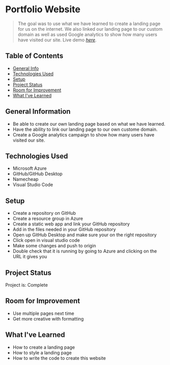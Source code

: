 # Portfolio Website
> The goal was to use what we have learned to create a landing page for us on the internet. We also linked our landing page to our custom domain as well as used Google analytics to show how many users have visited our site.
> Live demo [_here_](https://ecriz.me). <!-- If you have the project hosted somewhere, include the link here. -->

## Table of Contents
* [General Info](#general-information)
* [Technologies Used](#technologies-used)
* [Setup](#setup)
* [Project Status](#project-status)
* [Room for Improvement](#room-for-improvement)
* [What I've Learned](#what-I've-learned)

## General Information
- Be able to create our own landing page based on what we have learned.
- Have the ability to link our landing page to our own custome domain.
- Create a Google analytics campaign to show how many users have visited our site.

## Technologies Used
- Microsoft Azure
- GitHub/GitHub Desktop
- Namecheap
- Visual Studio Code

## Setup
- Create a repository on GitHub
- Create a resource group in Azure
- Create a static web app and link your GitHub repository
- Add in the files needed in your GitHub repository
- Open up GitHub Desktop and make sure your on the right repository
- Click open in visual studio code
- Make some changes and push to origin
- Double check that it is running by going to Azure and clicking on the URL it gives you

## Project Status
Project is: Complete

## Room for Improvement
- Use multiple pages next time
- Get more creative with formatting

## What I've Learned
- How to create a landing page
- How to style a landing page
- How to write the code to create this website

